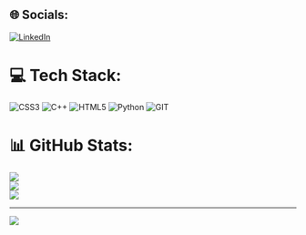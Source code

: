 
## 🌐 Socials:
[![LinkedIn](https://img.shields.io/badge/LinkedIn-%230077B5.svg?logo=linkedin&logoColor=white)](https://linkedin.com/in/lucas-rsantos-dos-santos) 

# 💻 Tech Stack:
![CSS3](https://img.shields.io/badge/css3-%231572B6.svg?style=for-the-badge&logo=css3&logoColor=white) ![C++](https://img.shields.io/badge/c++-%2300599C.svg?style=for-the-badge&logo=c%2B%2B&logoColor=white) ![HTML5](https://img.shields.io/badge/html5-%23E34F26.svg?style=for-the-badge&logo=html5&logoColor=white) ![Python](https://img.shields.io/badge/python-3670A0?style=for-the-badge&logo=python&logoColor=ffdd54) ![GIT](https://img.shields.io/badge/Git-fc6d26?style=for-the-badge&logo=git&logoColor=white)
# 📊 GitHub Stats:
![](https://github-readme-stats.vercel.app/api?username=luquinhasrds&theme=monokai&hide_border=false&include_all_commits=false&count_private=false)<br/>
![](https://github-readme-streak-stats.herokuapp.com/?user=luquinhasrds&theme=monokai&hide_border=false)<br/>
![](https://github-readme-stats.vercel.app/api/top-langs/?username=luquinhasrds&theme=monokai&hide_border=false&include_all_commits=false&count_private=false&layout=compact)

---
[![](https://visitcount.itsvg.in/api?id=luquinhasrds&icon=2&color=0)](https://visitcount.itsvg.in)

<!-- Proudly created with GPRM ( https://gprm.itsvg.in ) -->